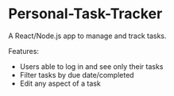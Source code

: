 # Personal-Task-Tracker

A React/Node.js app to manage and track tasks.

Features:

- Users able to log in and see only their tasks
- Filter tasks by due date/completed
- Edit any aspect of a task
